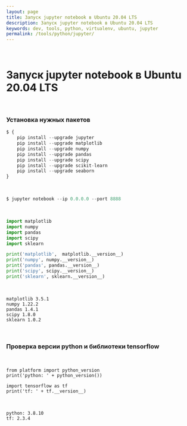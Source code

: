 ```yaml
---
layout: page
title: Запуск jupyter notebook в Ubuntu 20.04 LTS
description: Запуск jupyter notebook в Ubuntu 20.04 LTS
keywords: dev, tools, python, virtualenv, ubuntu, jupyter
permalink: /tools/python/jupyter/
---
```


<br/>

# Запуск jupyter notebook в Ubuntu 20.04 LTS

<br/>

### Установка нужных пакетов

```python
$ {
    pip install --upgrade jupyter
    pip install --upgrade matplotlib
    pip install --upgrade numpy
    pip install --upgrade pandas
    pip install --upgrade scipy
    pip install --upgrade scikit-learn
    pip install --upgrade seaborn
}
```

<br/>

```python
$ jupyter notebook --ip 0.0.0.0 --port 8888
```

<br/>

```python
import matplotlib
import numpy
import pandas
import scipy
import sklearn

print('matplotlib',  matplotlib.__version__)
print('numpy', numpy.__version__)
print('pandas', pandas.__version__)
print('scipy', scipy.__version__)
print('sklearn', sklearn.__version__)
```

<br/>

```
matplotlib 3.5.1
numpy 1.22.2
pandas 1.4.1
scipy 1.8.0
sklearn 1.0.2
```

<br/>

### Проверка версии python и библиотеки tensorflow

<br/>

```
from platform import python_version
print('python: ' + python_version())

import tensorflow as tf
print('tf: ' + tf.__version__)
```

<br/>

```
python: 3.8.10
tf: 2.3.4
```
